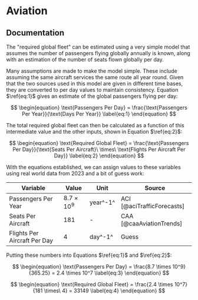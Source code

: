# Aviation

## Documentation
The "required global fleet" can be estimated using a very simple model that assumes the number of passengers flying globally annually is known, along with an estimation of the number of seats flown globally per day.

Many assumptions are made to make the model simple. These include assuming the same aircraft services the same route all year round. Given that the two sources used in this model are given in different time bases, they are converted to per day values to maintain consistency. Equation $\ref{eq:1}$ gives an estimate of the global passengers flying per day:

$$
\begin{equation}
    \text{Passengers Per Day} = \frac{\text{Passengers Per Year}}{\text{Days Per Year}}
    \label{eq:1}
\end{equation}
$$

The total required global fleet can then be calculated as a function of this intermediate value and the other inputs, shown in Equation $\ref{eq:2}$:

$$
\begin{equation}
    \text{Required Global Fleet} = \frac{\text{Passengers Per Day}}{\text{Seats Per Aircraft}\ \times\ \text{Flights Per Aircraft Per Day}}
    \label{eq:2}
\end{equation}
$$

With the equations established, we can assign values to these variables using real world data from 2023 and a bit of guess work:

| Variable | Value | Unit | Source |
| -------- | ----- | ----- | ------ |
| Passengers Per Year | $8.7 \times 10^9$ | year^-1^ | ACI [@aciTrafficForecasts] |
| Seats Per Aircraft | $181$ | - | CAA [@caaAviationTrends] |
| Flights Per Aircraft Per Day | $4$ | day^-1^ | Guess |

Putting these numbers into Equations $\ref{eq:1}$ and $\ref{eq:2}$:

$$
\begin{equation}
    \text{Passengers Per Day} = \frac{8.7 \times 10^9}{365.25} = 2.4 \times 10^7
    \label{eq:3}
\end{equation}
$$

$$
\begin{equation}
    \text{Required Global Fleet} = \frac{2.4 \times 10^7}{181 \times\ 4} = 33149
    \label{eq:4}
\end{equation}
$$